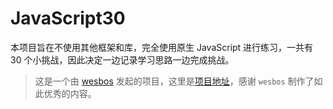 # JavaScript30
本项目旨在不使用其他框架和库，完全使用原生 JavaScript 进行练习，一共有 30 个小挑战，因此决定一边记录学习思路一边完成挑战。
>这是一个由 [wesbos](https://github.com/wesbos) 发起的项目，这里是[项目地址](https://github.com/wesbos/JavaScript30)，感谢 `wesbos` 制作了如此优秀的内容。
